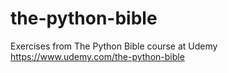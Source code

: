 # the-python-bible
Exercises from The Python Bible course at Udemy https://www.udemy.com/the-python-bible
